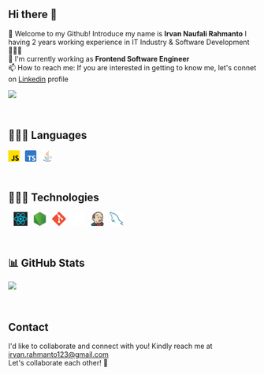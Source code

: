 ## Hi there 👋

🌱 Welcome to my Github! Introduce my name is **Irvan Naufali Rahmanto** I having 2 years working experience in IT Industry & Software Development 👨🏻‍💻 <br/>
🔭 I'm currently working as **Frontend Software Engineer** <br/>
📫 How to reach me: If you are interested in getting to know me, let's connet on [Linkedin](https://www.linkedin.com/in/irvanrahmanto/) profile <br/>

<img src="https://api.visitorbadge.io/api/visitors?path=https%3A%2F%2Fgithub.com%2Firvanrahmanto%2Firvanrahmanto&label=MY%20VISITORS&labelColor=%23555555&countColor=%23F0B354" />

&ensp;
## 👨🏻‍💻 Languages

<a href="https://www.javascript.com/"><img style="vertical-align: middle;" alt="Javascript" src="./Assets/js.png" width=23></a>&ensp;
<a href="https://www.typescriptlang.org/"><img style="vertical-align: middle;" alt="Typescript" src="./Assets/typescript.png" width=23></a>&ensp;
<a href="https://www.java.com/en/"><img style="vertical-align: middle;" alt="Java" src="./Assets/java.png" width=23></a>&ensp;

&ensp;

## 👨🏻‍💻 Technologies

&ensp;
<a href="https://react.dev/"><img style="vertical-align: middle;" alt="React" src="./Assets/react.png" height=28></a>&ensp;
<a href="https://nodejs.org/en"><img style="vertical-align: middle;" alt="Node" src="./Assets/node-js.png" height=28></a>&ensp;
<a href="https://git-scm.com/"><img style="vertical-align: middle;" alt="Git" src="./Assets/git.png" height=28></a>&ensp;
<a href="https://github.com/"><img style="vertical-align: middle;" alt="Github" src="./Assets/github.png" height=28></a>&ensp;
<a href="https://www.jenkins.io/"><img style="vertical-align: middle;" alt="jenkins" src="./Assets/jenkins.png" height=28></a>&ensp;
<a href="https://www.mysql.com/"><img style="vertical-align: middle;" alt="MySQL" src="./Assets/mysql.png" height=28></a>&ensp;

&ensp;
## 📊 GitHub Stats
<p align="left">
<a href="https://github.com/irvanrahmanto">
  <img height="180em" src="https://github-readme-stats-eight-theta.vercel.app/api?username=irvanrahmanto&show_icons=true&theme=algolia&include_all_commits=true&count_private=true"/>
</a>
</p>
&ensp;

## Contact

I'd like to collaborate and connect with you! Kindly reach me at irvan.rahmanto123@gmail.com
<br>Let's collaborate each other! 🚀 </br>
